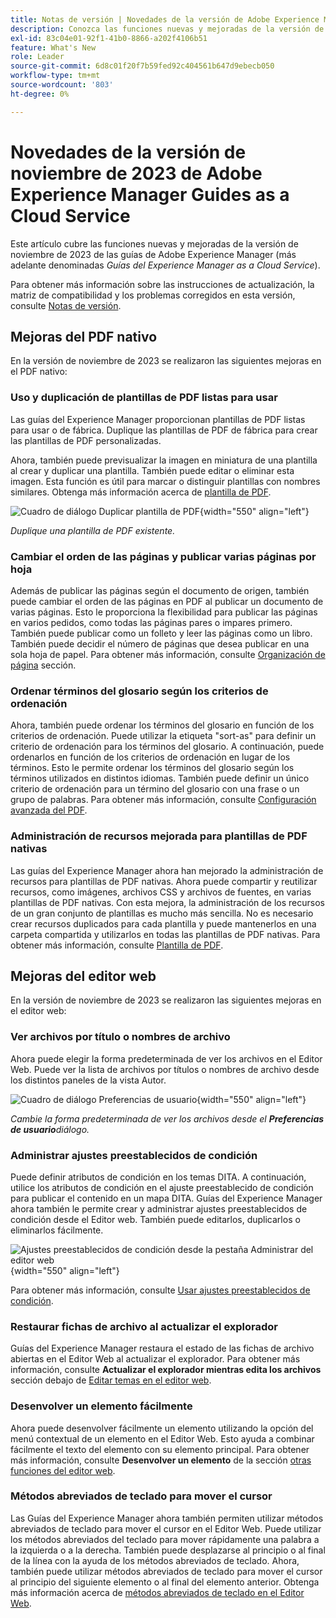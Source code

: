 ```yaml
---
title: Notas de versión | Novedades de la versión de Adobe Experience Manager Guides, noviembre de 2023
description: Conozca las funciones nuevas y mejoradas de la versión de noviembre de 2023 de las guías de Adobe Experience Manager as a Cloud Service.
exl-id: 83c04e01-92f1-41b0-8866-a202f4106b51
feature: What's New
role: Leader
source-git-commit: 6d8c01f20f7b59fed92c404561b647d9ebecb050
workflow-type: tm+mt
source-wordcount: '803'
ht-degree: 0%

---
```


# Novedades de la versión de noviembre de 2023 de Adobe Experience Manager Guides as a Cloud Service

Este artículo cubre las funciones nuevas y mejoradas de la versión de noviembre de 2023 de las guías de Adobe Experience Manager (más adelante denominadas *Guías del Experience Manager as a Cloud Service*).

Para obtener más información sobre las instrucciones de actualización, la matriz de compatibilidad y los problemas corregidos en esta versión, consulte [Notas de versión](release-notes-2023-11-0.md).

## Mejoras del PDF nativo

En la versión de noviembre de 2023 se realizaron las siguientes mejoras en el PDF nativo:

### Uso y duplicación de plantillas de PDF listas para usar

Las guías del Experience Manager proporcionan plantillas de PDF listas para usar o de fábrica. Duplique las plantillas de PDF de fábrica para crear las plantillas de PDF personalizadas.

Ahora, también puede previsualizar la imagen en miniatura de una plantilla al crear y duplicar una plantilla. También puede editar o eliminar esta imagen. Esta función es útil para marcar o distinguir plantillas con nombres similares.
Obtenga más información acerca de [plantilla de PDF](../native-pdf/pdf-template.md).

![Cuadro de diálogo Duplicar plantilla de PDF](assets/duplicate-template.png){width="550" align="left"}

*Duplique una plantilla de PDF existente.*


### Cambiar el orden de las páginas y publicar varias páginas por hoja

Además de publicar las páginas según el documento de origen, también puede cambiar el orden de las páginas en PDF al publicar un documento de varias páginas.  Esto le proporciona la flexibilidad para publicar las páginas en varios pedidos, como todas las páginas pares o impares primero. También puede publicar como un folleto y leer las páginas como un libro. También puede decidir el número de páginas que desea publicar en una sola hoja de papel. Para obtener más información, consulte [Organización de página](../native-pdf/components-pdf-template.md#page-organization) sección.

### Ordenar términos del glosario según los criterios de ordenación

Ahora, también puede ordenar los términos del glosario en función de los criterios de ordenación. Puede utilizar la etiqueta &quot;sort-as&quot; para definir un criterio de ordenación para los términos del glosario. A continuación, puede ordenarlos en función de los criterios de ordenación en lugar de los términos. Esto le permite ordenar los términos del glosario según los términos utilizados en distintos idiomas. También puede definir un único criterio de ordenación para un término del glosario con una frase o un grupo de palabras.
Para obtener más información, consulte [Configuración avanzada del PDF](../native-pdf/components-pdf-template.md#advanced-pdf-settings).


### Administración de recursos mejorada para plantillas de PDF nativas

Las guías del Experience Manager ahora han mejorado la administración de recursos para plantillas de PDF nativas. Ahora puede compartir y reutilizar recursos, como imágenes, archivos CSS y archivos de fuentes, en varias plantillas de PDF nativas. Con esta mejora, la administración de los recursos de un gran conjunto de plantillas es mucho más sencilla. No es necesario crear recursos duplicados para cada plantilla y puede mantenerlos en una carpeta compartida y utilizarlos en todas las plantillas de PDF nativas.
Para obtener más información, consulte [Plantilla de PDF](../native-pdf/pdf-template.md).

## Mejoras del editor web

En la versión de noviembre de 2023 se realizaron las siguientes mejoras en el editor web:


### Ver archivos por título o nombres de archivo

Ahora puede elegir la forma predeterminada de ver los archivos en el Editor Web. Puede ver la lista de archivos por títulos o nombres de archivo desde los distintos paneles de la vista Autor.

![Cuadro de diálogo Preferencias de usuario](assets/user-preferences-2311.png){width="550" align="left"}

*Cambie la forma predeterminada de ver los archivos desde el **Preferencias de usuario**diálogo.*


### Administrar ajustes preestablecidos de condición

Puede definir atributos de condición en los temas DITA. A continuación, utilice los atributos de condición en el ajuste preestablecido de condición para publicar el contenido en un mapa DITA. Guías del Experience Manager ahora también le permite crear y administrar ajustes preestablecidos de condición desde el Editor web. También puede editarlos, duplicarlos o eliminarlos fácilmente.

![Ajustes preestablecidos de condición desde la pestaña Administrar del editor web ](assets/web-editor-manage-condition-presets.png){width="550" align="left"}

Para obtener más información, consulte [Usar ajustes preestablecidos de condición](../user-guide/generate-output-use-condition-presets.md).

### Restaurar fichas de archivo al actualizar el explorador

Guías del Experience Manager restaura el estado de las fichas de archivo abiertas en el Editor Web al actualizar el explorador. Para obtener más información, consulte **Actualizar el explorador mientras edita los archivos** sección debajo de [Editar temas en el editor web](../user-guide/web-editor-edit-topics.md).

### Desenvolver un elemento fácilmente

Ahora puede desenvolver fácilmente un elemento utilizando la opción del menú contextual de un elemento en el Editor Web. Esto ayuda a combinar fácilmente el texto del elemento con su elemento principal.
Para obtener más información, consulte **Desenvolver un elemento** de la sección [otras funciones del editor web](../user-guide/web-editor-other-features.md).

### Métodos abreviados de teclado para mover el cursor

Las Guías del Experience Manager ahora también permiten utilizar métodos abreviados de teclado para mover el cursor en el Editor Web. Puede utilizar los métodos abreviados del teclado para mover rápidamente una palabra a la izquierda o a la derecha. También puede desplazarse al principio o al final de la línea con la ayuda de los métodos abreviados de teclado.
Ahora, también puede utilizar métodos abreviados de teclado para mover el cursor al principio del siguiente elemento o al final del elemento anterior.
Obtenga más información acerca de [métodos abreviados de teclado en el Editor Web](../user-guide/web-editor-keyboard-shortcuts.md).
